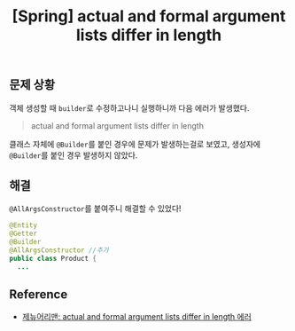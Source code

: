﻿---
toc: true
title:  "[Spring] actual and formal argument lists differ in length"
last_modified_at:   2023-08-04
categories : Project
excerpt: ""
image: ""
sitemap :
  changefreq : weekly
  priority : 1.0
use_math: true
published: true
---

## 문제 상황
객체 생성할 때 `builder`로 수정하고나니 실행하니까 다음 에러가 발생했다.<br>
> actual and formal argument lists differ in length

클래스 자체에 `@Builder`를 붙인 경우에 문제가 발생하는걸로 보였고, 생성자에 `@Builder`를 붙인 경우 발생하지 않았다.<br>

## 해결
`@AllArgsConstructor`를 붙여주니 해결할 수 있었다!<br>
```java
@Entity
@Getter
@Builder
@AllArgsConstructor //추가
public class Product {
  ...
```

## Reference
- [제뉴어리맨: actual and formal argument lists differ in length 에러](https://januaryman.tistory.com/470)